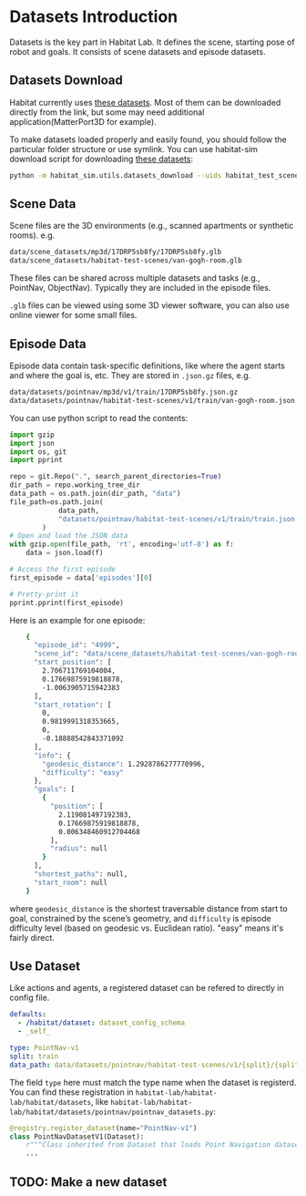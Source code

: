 # Datasets Introduction

Datasets is the key part in Habitat Lab. It defines the scene, starting pose of robot and goals. It consists of scene datasets and episode datasets.

## Datasets Download

Habitat currently uses [these datasets](https://github.com/facebookresearch/habitat-lab/blob/main/DATASETS.md). Most of them can be downloaded directly from the link, but some may need additional application(MatterPort3D for example).

To make datasets loaded properly and easily found, you should follow the particular folder structure or use symlink. You can use habitat-sim download script for downloading [these datasets](https://github.com/facebookresearch/habitat-sim/blob/dfb388e29e5e1f25da4b576305e85bdc0be140b8/src_python/habitat_sim/utils/datasets_download.py#L341):
```sh
python -m habitat_sim.utils.datasets_download --uids habitat_test_scenes --data-path data/
```

## Scene Data

Scene files are the 3D environments (e.g., scanned apartments or synthetic rooms). e.g.
```sh
data/scene_datasets/mp3d/17DRP5sb8fy/17DRP5sb8fy.glb
data/scene_datasets/habitat-test-scenes/van-gogh-room.glb
```

These files can be shared across multiple datasets and tasks (e.g., PointNav, ObjectNav). Typically they are included in the episode files.

`.glb` files can be viewed using some 3D viewer software, you can also use online viewer for some small files.

## Episode Data

Episode data contain task-specific definitions, like where the agent starts and where the goal is, etc. They are stored in `.json.gz` files, e.g.
```sh
data/datasets/pointnav/mp3d/v1/train/17DRP5sb8fy.json.gz
data/datasets/pointnav/habitat-test-scenes/v1/train/van-gogh-room.json.gz
```
You can use python script to read the contents:
```python
import gzip
import json
import os, git
import pprint

repo = git.Repo(".", search_parent_directories=True)
dir_path = repo.working_tree_dir
data_path = os.path.join(dir_path, "data")
file_path=os.path.join(
            data_path,
            "datasets/pointnav/habitat-test-scenes/v1/train/train.json.gz",
        )
# Open and load the JSON data
with gzip.open(file_path, 'rt', encoding='utf-8') as f:
    data = json.load(f)

# Access the first episode
first_episode = data['episodes'][0]

# Pretty-print it
pprint.pprint(first_episode)
```
Here is an example for one episode:
```sh
    {
      "episode_id": "4999",
      "scene_id": "data/scene_datasets/habitat-test-scenes/van-gogh-room.glb",
      "start_position": [
        2.706711769104004,
        0.17669875919818878,
        -1.0063905715942383
      ],
      "start_rotation": [
        0,
        0.9819991318353665,
        0,
        -0.18888542843371092
      ],
      "info": {
        "geodesic_distance": 1.2928786277770996,
        "difficulty": "easy"
      },
      "goals": [
        {
          "position": [
            2.119081497192383,
            0.17669875919818878,
            0.006348460912704468
          ],
          "radius": null
        }
      ],
      "shortest_paths": null,
      "start_room": null
    }
```
where `geodesic_distance` is the shortest traversable distance from start to goal, constrained by the scene’s geometry, and `difficulty` is episode difficulty level (based on geodesic vs. Euclidean ratio). "easy" means it's fairly direct.

## Use Dataset 

Like actions and agents, a registered dataset can be refered to directly in config file.
```yaml
defaults:
  - /habitat/dataset: dataset_config_schema
  - _self_

type: PointNav-v1
split: train
data_path: data/datasets/pointnav/habitat-test-scenes/v1/{split}/{split}.json.gz
```
The field `type` here must match the type name when the dataset is registerd. You can find these registration in `habitat-lab/habitat-lab/habitat/datasets`, like `habitat-lab/habitat-lab/habitat/datasets/pointnav/pointnav_datasets.py`:
```py
@registry.register_dataset(name="PointNav-v1")
class PointNavDatasetV1(Dataset):
    r"""Class inherited from Dataset that loads Point Navigation dataset."""
    ...
```

## TODO: Make a new dataset